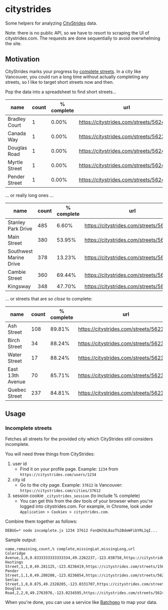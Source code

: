 # citystrides

Some helpers for analyzing [CityStrides](https://citystrides.com) data.

Note: there is no public API, so we have to resort to scraping the UI of citystrides.com.
The requests are done sequentially to avoid overwhelming the site.

## Motivation

CityStrides marks your progress by [complete streets](https://community.citystrides.com/t/about-the-node-street-and-city-data/19802).
In a city like Vancouver, you could run a long time without actually completing any streets, so I like to target short streets now and then.

Pop the data into a spreadsheet to find short streets...

| name          | count | % complete | url                                     |
| ------------- | ----- | ---------- | --------------------------------------- |
| Bradley Court | 1     | 0.00%      | https://citystrides.com/streets/5624649 |
| Canada Way    | 1     | 0.00%      | https://citystrides.com/streets/5623887 |
| Douglas Road  | 1     | 0.00%      | https://citystrides.com/streets/5624027 |
| Myrtle Street | 1     | 0.00%      | https://citystrides.com/streets/5624019 |
| Pender Street | 1     | 0.00%      | https://citystrides.com/streets/5624026 |

... or really long ones ...

| name                   | count | % complete | url                                     |
| ---------------------- | ----- | ---------- | --------------------------------------- |
| Stanley Park Drive     | 485   | 6.60%      | https://citystrides.com/streets/5624279 |
| Main Street            | 380   | 53.95%     | https://citystrides.com/streets/5623524 |
| Southwest Marine Drive | 378   | 13.23%     | https://citystrides.com/streets/5623809 |
| Cambie Street          | 360   | 69.44%     | https://citystrides.com/streets/5623532 |
| Kingsway               | 348   | 47.70%     | https://citystrides.com/streets/5623813 |

... or streets that are _so close_ to complete:

| name             | count | % complete | url                                     |
| ---------------- | ----- | ---------- | --------------------------------------- |
| Ash Street       | 108   | 89.81%     | https://citystrides.com/streets/5623698 |
| Birch Street     | 34    | 88.24%     | https://citystrides.com/streets/5623719 |
| Water Street     | 17    | 88.24%     | https://citystrides.com/streets/5623678 |
| East 13th Avenue | 70    | 85.71%     | https://citystrides.com/streets/5623543 |
| Quebec Street    | 237   | 84.81%     | https://citystrides.com/streets/5623648 |

## Usage

### Incomplete streets

Fetches all streets for the provided city which CityStrides still considers incomplete.

You will need three things from CityStrides:

1. user id
   - Find it on your profile page. Example: `1234` from `https://citystrides.com/users/1234`
1. city id
   - Go to the city page. Example: `37612` is Vancouver: `https://citystrides.com/cities/37612`
1. session cookie `_citystrides_session` (to include % complete)
   - You can get this from the dev tools of your browser when you're logged into citystrides.com. For example, in Chrome, look under `Application > Cookies > citystrides.com`.

Combine them together as follows:

`DEBUG=* node incomplete.js 1234 37612 FonQHJUL8azT%2BdeWFibYRL2qI...`

Sample output:

```
name,remaining,count,% complete,missingLat,missingLong,url
Coleridge Avenue,1,6,0.8333333333333334,49.2262237,-123.038758,https://citystrides.com/streets/5624092
Hastings Street,1,1,0,49.281125,-123.0236419,https://citystrides.com/streets/15656732
Pender Street,1,1,0,49.280208,-123.0236854,https://citystrides.com/streets/5624026
Senlac Street,1,8,0.875,49.2328205,-123.0331707,https://citystrides.com/streets/5623957
Douglas Road,2,2,0,49.2763976,-123.0234595,https://citystrides.com/streets/5624027
```

When you're done, you can use a service like [Batchgeo](https://batchgeo.com) to map your data.
